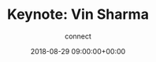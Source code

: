 ---
amazon_s3_presentation_url: None
amazon_s3_video_url: None
author: connect
categories:
- yvr18
comments: false
date: '2018-08-29 09:00:00+00:00'
layout: resource-post
session_id: YVR18-300K2
session_track: ''
slideshare_presentation_url: None
speakers: None
title: 'Keynote: Vin Sharma'
youtube_video_url: None
---